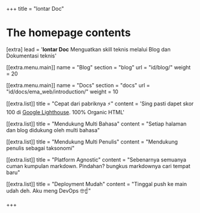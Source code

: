 +++
title = "lontar Doc"

# The homepage contents
[extra]
lead = '<b>lontar Doc</b> Menguatkan skill teknis melalui Blog dan Dokumentasi teknis'

[[extra.menu.main]]
name = "Blog"
section = "blog"
url = "id/blog/"
weight = 20

[[extra.menu.main]] 
name = "Docs" 
section = "docs" 
url = "id/docs/ema_web/introduction/" 
weight = 10

[[extra.list]]
title = "Cepat dari pabriknya ⚡️"
content = 'Sing pasti dapet skor 100 di <a href="https://googlechrome.github.io/lighthouse/viewer/?gist=7731347bb8ce999eff7428a8e763b637">Google Lighthouse</a>. 100% Organic HTML'

[[extra.list]]
title = "Mendukung Multi Bahasa"
content = "Setiap halaman dan blog didukung oleh multi bahasa"


[[extra.list]]
title = "Mendukung Multi Penulis"
content = "Mendukung penulis sebagai taksonomi"

[[extra.list]]
title = "Platform Agnostic"
content = "Sebenarnya semuanya cuman kumpulan markdown. Pindahan? bungkus markdownya cari tempat baru"

[[extra.list]]
title = "Deployment Mudah"
content = "Tinggal push ke main udah deh. Aku meng DevOps 🤓☝️"

+++

